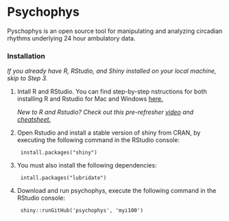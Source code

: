 # Psychophys

Pyschophys is an open source tool for manipulating and analyzing circadian rhythms underlying 24 hour ambulatory data.

### Installation

*If you already have R, RStudio, and Shiny installed on your local machine, skip to Step 3.*

1. Intall R and RStudio. You can find step-by-step nstructions for both installing R and Rstudio for Mac and Windows [here.](https://courses.edx.org/courses/UTAustinX/UT.7.01x/3T2014/56c5437b88fa43cf828bff5371c6a924/)
    
    *New to R and Rstudio? Check out this pre-refresher [video](https://youtu.be/lVKMsaWju8w) and [cheatsheet.](https://www.rstudio.com/wp-content/uploads/2016/01/rstudio-IDE-cheatsheet.pdf)*

2. Open Rstudio and install a stable version of shiny from CRAN, by executing the following command in the RStudio console:

        install.packages("shiny")

3. You must also install the following dependencies:
        
        intall.packages("lubridate")

3. Download and run psychophys, execute the following command in the RStudio console: 

        shiny::runGitHub('psychophys', 'myi100')


